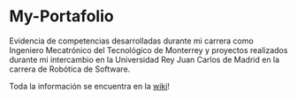 # My-Portafolio
Evidencia de competencias desarrolladas durante mi carrera como Ingeniero Mecatrónico del Tecnológico de Monterrey y proyectos realizados durante mi intercambio en la Universidad Rey Juan Carlos de Madrid en la carrera de Robótica de Software.

Toda la información se encuentra en la [wiki](https://github.com/Rodri4s/My-Portafolio/wiki/Introducci%C3%B3n)!
